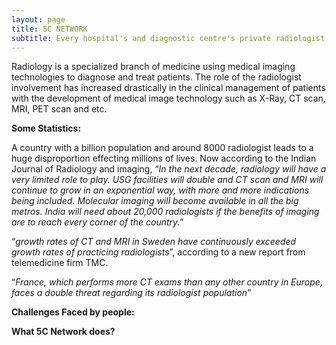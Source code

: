 ```yaml
---
layout: page
title: 5C NETWORK
subtitle: Every hospital's and diagnostic centre's private radiologist
---
```


Radiology is a specialized branch of medicine using medical imaging technologies to diagnose and treat patients. The role of the radiologist involvement has increased drastically in the clinical management of patients with the development of medical image technology such as X-Ray, CT scan, MRI, PET scan and etc.

**Some Statistics:**

 A country with a billion population and around 8000 radiologist leads to a huge disproportion effecting millions of lives. Now according to the Indian Journal of Radiology and imaging, “_In the next decade, radiology will have a very limited role to play. USG facilities will double and CT scan and MRI will continue to grow in an exponential way, with more and more indications being included. Molecular imaging will become available in all the big metros. India will need about 20,000 radiologists if the benefits of imaging are to reach every corner of the country._”
 
“_growth rates of CT and MRI in Sweden have continuously exceeded growth rates of practicing radiologists_”, according to a new report from telemedicine firm TMC.

“_France, which performs more CT exams than any other country in Europe, faces a double threat regarding its radiologist population_”

**Challenges Faced by people:**

**What 5C Network does?**

